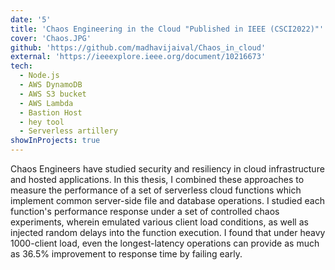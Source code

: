 ```yaml
---
date: '5'
title: 'Chaos Engineering in the Cloud "Published in IEEE (CSCI2022)"'
cover: 'Chaos.JPG'
github: 'https://github.com/madhavijaival/Chaos_in_cloud'
external: 'https://ieeexplore.ieee.org/document/10216673'
tech:
  - Node.js
  - AWS DynamoDB
  - AWS S3 bucket
  - AWS Lambda
  - Bastion Host
  - hey tool
  - Serverless artillery
showInProjects: true
---
```


Chaos Engineers have studied security and resiliency in cloud infrastructure and hosted applications. In this thesis, I combined these approaches to measure the performance of a set of serverless cloud functions which implement common server-side file and database operations. I studied each function's performance response under a set of controlled chaos experiments, wherein emulated various client load conditions, as well as injected random delays into the function execution. I found that under heavy 1000-client load, even the longest-latency operations can provide as much as 36.5% improvement to response time by failing early.
